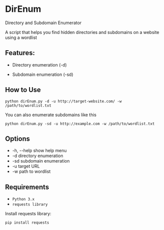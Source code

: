# DirEnum
Directory and Subdomain Enumerator

A script that helps you find hidden directories and subdomains on a website using a wordlist

## Features:

- Directory enumeration (-d)

- Subdomain enumeration (-sd)

## How to Use
```
python dirEnum.py -d -u http://target-website.com/ -w /path/to/wordlist.txt
```

You can also enumerate subdomains like this
```
python dirEnum.py -sd -u http://example.com -w /path/to/wordlist.txt
```

## Options

- -h, --help	show help menu
- -d	directory enumeration
- -sd	subdomain enumeration
- -u	target URL
- -w	path to wordlist

## Requirements

- `Python 3.x`
- `requests library`

Install requests library:
```
pip install requests
```
